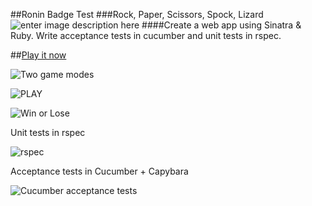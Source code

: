 ##Ronin Badge Test
###Rock, Paper, Scissors, Spock, Lizard
![enter image description here](https://pbs.twimg.com/media/BzBXj1uIIAABtlq.jpg)
####Create a web app using Sinatra & Ruby.  Write acceptance tests in cucumber and unit tests in rspec.

##[Play it now](http://lit-lake-3802.herokuapp.com/)

![Two game modes](https://lh5.googleusercontent.com/-WqBw_J0-SiY/VDGJu0tziEI/AAAAAAAAEKY/FGDIoff36LA/w786-h1178-no/02.jpg)

![PLAY](https://lh6.googleusercontent.com/-jNFmNU6SVqM/VDGJusuOtII/AAAAAAAAEKc/At4Lff7aD8g/w790-h1178-no/03.jpg)

![Win or Lose](https://lh4.googleusercontent.com/-QMpHamVZCPM/VDGJvKTzHeI/AAAAAAAAEKU/uiXphebia-s/w786-h1178-no/04.jpg)

Unit tests in rspec

![rspec](https://lh6.googleusercontent.com/-ezkj8cI3Hxc/VDGJvgBopUI/AAAAAAAAEKQ/ZkatLCpsnTc/w1916-h268-no/rspec.jpg)

Acceptance tests in Cucumber + Capybara

![Cucumber acceptance tests](https://lh6.googleusercontent.com/-RhNfvTuo_EU/VDGJvumN96I/AAAAAAAAEKM/xo-2TIMcG2A/w1832-h484-no/cucumber.jpg)